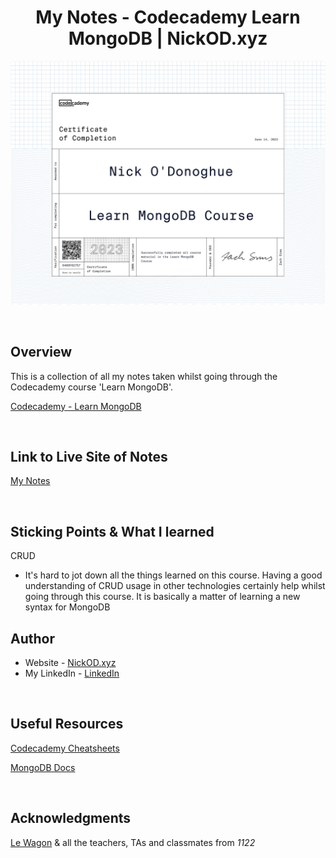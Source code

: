 <h1 align="center">My Notes - Codecademy Learn MongoDB | NickOD.xyz</h1>

![Certificate of Completion](./assets/images/Codecademy%20-%20Learn%20MongoDB%20Course.jpg)

<br>

## Overview

This is a collection of all my notes taken whilst going through the Codecademy course 'Learn MongoDB'.

[Codecademy - Learn MongoDB](https://www.codecademy.com/learn/learn-mongodb)

<br>

## Link to Live Site of Notes

[My Notes](https://nick-odonoghue.github.io/codecademy-learn-mongodb/)

<br>

## Sticking Points & What I learned

CRUD

- It's hard to jot down all the things learned on this course. Having a good understanding of CRUD usage in other technologies certainly help whilst going through this course. It is basically a matter of learning a new syntax for MongoDB

## Author

- Website - [NickOD.xyz](http://www.NickOD.xyz)
- My LinkedIn - [LinkedIn](https://www.linkedin.com/in/nick-odonoghue/)

<br>

## Useful Resources

[Codecademy Cheatsheets](https://www.codecademy.com/learn/learn-mongodb/modules/database-basics/cheatsheet)

[MongoDB Docs](https://www.mongodb.com/docs/)

<br>

## Acknowledgments

[Le Wagon](https://www.lewagon.com/) & all the teachers, TAs and classmates from <em>1122</em>
